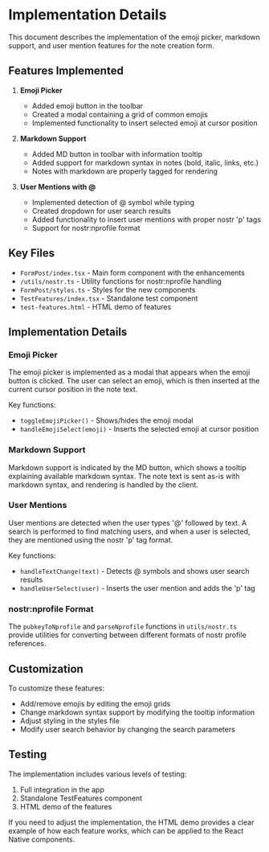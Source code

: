 # Implementation Details

This document describes the implementation of the emoji picker, markdown support, and user mention features for the note creation form.

## Features Implemented

1. **Emoji Picker**
   - Added emoji button in the toolbar
   - Created a modal containing a grid of common emojis
   - Implemented functionality to insert selected emoji at cursor position

2. **Markdown Support**
   - Added MD button in toolbar with information tooltip
   - Added support for markdown syntax in notes (bold, italic, links, etc.)
   - Notes with markdown are properly tagged for rendering

3. **User Mentions with @**
   - Implemented detection of @ symbol while typing
   - Created dropdown for user search results
   - Added functionality to insert user mentions with proper nostr 'p' tags
   - Support for nostr:nprofile format

## Key Files

- `FormPost/index.tsx` - Main form component with the enhancements
- `/utils/nostr.ts` - Utility functions for nostr:nprofile handling
- `FormPost/styles.ts` - Styles for the new components
- `TestFeatures/index.tsx` - Standalone test component
- `test-features.html` - HTML demo of features

## Implementation Details

### Emoji Picker

The emoji picker is implemented as a modal that appears when the emoji button is clicked. The user can select an emoji, which is then inserted at the current cursor position in the note text.

Key functions:
- `toggleEmojiPicker()` - Shows/hides the emoji modal
- `handleEmojiSelect(emoji)` - Inserts the selected emoji at cursor position

### Markdown Support

Markdown support is indicated by the MD button, which shows a tooltip explaining available markdown syntax. The note text is sent as-is with markdown syntax, and rendering is handled by the client.

### User Mentions

User mentions are detected when the user types '@' followed by text. A search is performed to find matching users, and when a user is selected, they are mentioned using the nostr 'p' tag format.

Key functions:
- `handleTextChange(text)` - Detects @ symbols and shows user search results
- `handleUserSelect(user)` - Inserts the user mention and adds the 'p' tag

### nostr:nprofile Format

The `pubkeyToNprofile` and `parseNprofile` functions in `utils/nostr.ts` provide utilities for converting between different formats of nostr profile references.

## Customization

To customize these features:
- Add/remove emojis by editing the emoji grids
- Change markdown syntax support by modifying the tooltip information
- Adjust styling in the styles file
- Modify user search behavior by changing the search parameters

## Testing

The implementation includes various levels of testing:
1. Full integration in the app
2. Standalone TestFeatures component
3. HTML demo of the features

If you need to adjust the implementation, the HTML demo provides a clear example of how each feature works, which can be applied to the React Native components.